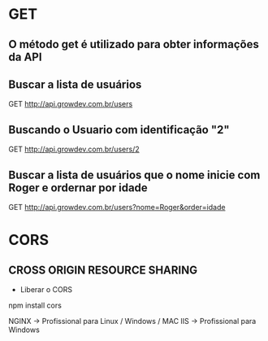 # GET

## O método get é utilizado para obter informações da API

## Buscar a lista de usuários
GET http://api.growdev.com.br/users

## Buscando o Usuario com identificação "2"
GET http://api.growdev.com.br/users/2

## Buscar a lista de usuários que o nome inicie com Roger e ordernar por idade
GET http://api.growdev.com.br/users?nome=Roger&order=idade


# CORS
## CROSS ORIGIN RESOURCE SHARING

* Liberar o CORS

npm install cors



NGINX -> Profissional para Linux / Windows / MAC
IIS -> Profissional para Windows